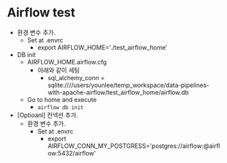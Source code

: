 # Airflow test
- 환경 변수 추가.
    - Set at .envrc
        - export AIRFLOW_HOME='./test_airflow_home'
- DB init
    - AIRFLOW_HOME.airflow.cfg
        - 아래와 같이 세팅
            - sql_alchemy_conn = sqlite:////users/younlee/temp_workspace/data-pipelines-with-apache-airflow/test_airflow_home/airflow.db
    - Go to home and execute
        - ```airflow db init ```
- [Optioanl] 컨넥션 추가.
    - 환경 변수 추가.
        - Set at .envrc
            - export AIRFLOW_CONN_MY_POSTGRESS='postgres://airflow:@airflow:5432/airflow'
